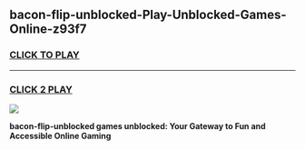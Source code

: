 
## bacon-flip-unblocked-Play-Unblocked-Games-Online-z93f7
<h3>
<a href="https://premium76.site?title=bacon-flip-unblocked&ref=25A">CLICK TO PLAY</a></h3>
<hr>

<h3>
<a href="https://premium76.site?title=bacon-flip-unblocked&ref=25A">CLICK 2 PLAY</a>
  
</h3>

<a href="https://premium76.site?title=bacon-flip-unblocked&ref=25A"><img src="https://clearcache.store/games.png"></a>


**bacon-flip-unblocked games unblocked: Your Gateway to Fun and Accessible Online Gaming**
